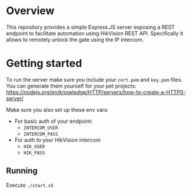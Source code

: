 # Overview

This repository provides a simple Express.JS server exposing a REST endpoint
to facilitate automation using HikVision REST API. Specifically it allows to remotely unlock the gate using the IP intercom.

# Getting started

To run the server make sure you include your `cert.pem` and `key.pem` files.
You can generate them yourself for your pet projects: https://nodejs.org/en/knowledge/HTTP/servers/how-to-create-a-HTTPS-server/

Make sure you also set up these env vars:
* For basic auth of your endpoint:
    * `INTERCOM_USER`
    * `INTERCOM_PASS`
* For auth to your HikVision intercom
    * `HIK_USER` 
    * `HIK_PASS` 
  
## Running

Execute `./start.sh`

